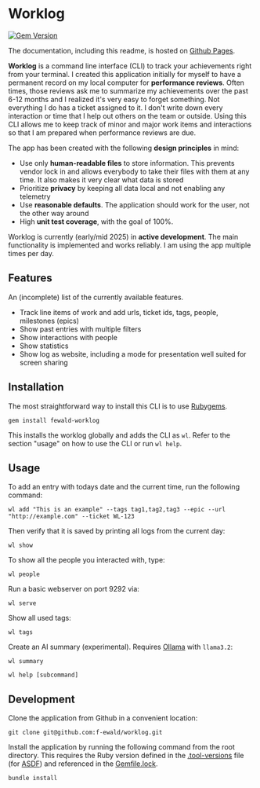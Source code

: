 # Worklog

[![Gem Version](https://badge.fury.io/rb/fewald-worklog.svg)](https://badge.fury.io/rb/fewald-worklog)

The documentation, including this readme, is hosted on [Github Pages](https://f-ewald.github.io/worklog).

**Worklog** is a command line interface (CLI) to track your achievements right from your terminal.
I created this application initially for myself to have a permanent record on my local computer for **performance reviews**. Often times, those reviews ask me to summarize my achievements over the past 6-12 months and I realized it's very easy to forget something. Not everything I do has a ticket assigned to it.
I don't write down every interaction or time that I help out others on the team or outside. Using this CLI allows me to keep track of minor and major work items and interactions so that I am prepared when performance reviews are due.

The app has been created with the following **design principles** in mind:

* Use only **human-readable files** to store information. This prevents vendor lock in and allows everybody to take their files with them at any time. It also makes it very clear what data is stored
* Prioritize **privacy** by keeping all data local and not enabling any telemetry
* Use **reasonable defaults**. The application should work for the user, not the other way around
* High **unit test coverage**, with the goal of 100%.

Worklog is currently (early/mid 2025) in **active development**. The main functionality is implemented and works reliably. I am using the app multiple times per day.

## Features

An (incomplete) list of the currently available features.

* Track line items of work and add urls, ticket ids, tags, people, milestones (epics)
* Show past entries with multiple filters
* Show interactions with people
* Show statistics
* Show log as website, including a mode for presentation well suited for screen sharing

## Installation

The most straightforward way to install this CLI is to use [Rubygems](https://rubygems.org).

```shell
gem install fewald-worklog
```

This installs the worklog globally and adds the CLI as `wl`. Refer to the section "usage" on how to use the CLI or run `wl help`.

## Usage

To add an entry with todays date and the current time, run the following command:

```shell
wl add "This is an example" --tags tag1,tag2,tag3 --epic --url "http://example.com" --ticket WL-123
```

Then verify that it is saved by printing all logs from the current day:

```shell
wl show
```

To show all the people you interacted with, type:

```shell
wl people
```

Run a basic webserver on port 9292 via:

```shell
wl serve
```

Show all used tags:

```shell
wl tags
```

Create an AI summary (experimental). Requires [Ollama](https://www.ollama.com) with `llama3.2`:

```shell
wl summary
```


```shell
wl help [subcommand]
```

## Development

Clone the application from Github in a convenient location:

```shell
git clone git@github.com:f-ewald/worklog.git
```

Install the application by running the following command from the root directory. This requires the Ruby version defined in the [.tool-versions](.tool-versions) file (for [ASDF](https://asdf-vm.com)) and referenced in the [Gemfile.lock](Gemfile.lock).

```shell
bundle install
```


